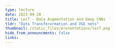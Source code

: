 ```yaml
---
type: lecture
date: 2023-09-20
title: Lec7 - Data Augmentation and Deep CNNs
tldr: "Data Transferormation and VGG nets"
thumbnail: /static_files/presentations/lec7.png
hide_from_announcments: false
links:
---
```

